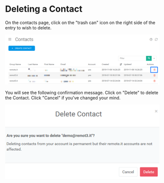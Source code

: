 # Deleting a Contact

On the contacts page, click on the "trash can" icon on the right side of the entry to wish to delete.

![](../../.gitbook/assets/image%20%2870%29.png)

You will see the following confirmation message.  Click on "Delete" to delete the Contact.  Click "Cancel" if you've changed your mind.

![](../../.gitbook/assets/image%20%28146%29.png)

